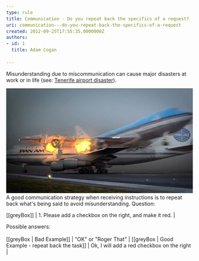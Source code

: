 ```yaml
---
type: rule
title: Communication - Do you repeat back the specifics of a request?
uri: communication---do-you-repeat-back-the-specifics-of-a-request
created: 2012-09-25T17:55:35.0000000Z
authors:
- id: 1
  title: Adam Cogan

---
```


Misunderstanding due to miscommunication can cause major disasters at work or in life (see: [Tenerife airport disaster](https://en.wikipedia.org/wiki/Tenerife_airport_disaster)).

![KLM Flight 4805 collides with Pan Am Flight 1736 at Tenerife Los Rodeos Airport](flight-accident-1977.jpg)
A good communication strategy when receiving instructions is to repeat back what's being said to avoid misunderstanding.
   Question:   

[[greyBox]]
|  1. Please add a checkbox on the right, and make it red.
|  

Possible answers:<br>      
[[greyBox | Bad Example]]
|  "OK" or "Roger That"
|
[[greyBox | Good Example - repeat back the task]]
|  Ok, I will add a red checkbox on the right
|
